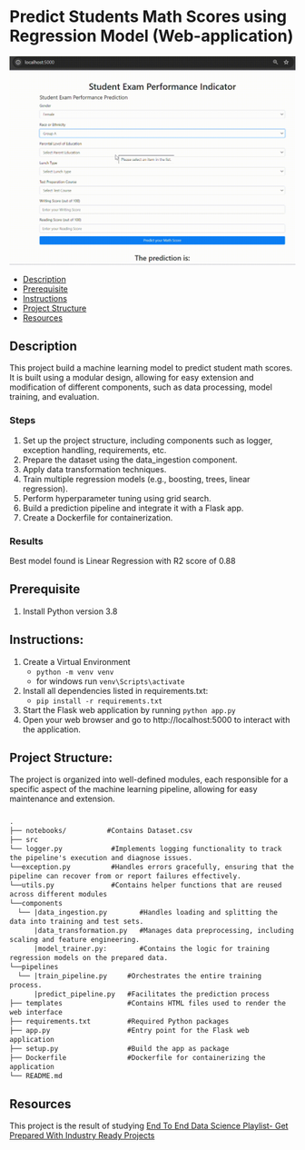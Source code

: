# Predict Students Math Scores using Regression Model (Web-application)
![Screenshot of the web appliction.](math-scores.gif)


- [Description](#description)
- [Prerequisite](#prerequisite)
- [Instructions](#instructions)
- [Project Structure](#project-structure)
- [Resources](#resources)


## Description
This project build a machine learning model to predict student math scores. It is built using a modular design, allowing for easy extension and modification of different components, such as data processing, model training, and evaluation.
### Steps
1. Set up the project structure, including components such as logger, exception handling, requirements, etc.
2. Prepare the dataset using the data_ingestion component.
3. Apply data transformation techniques.
4. Train multiple regression models (e.g., boosting, trees, linear regression).
5. Perform hyperparameter tuning using grid search.
6. Build a prediction pipeline and integrate it with a Flask app.
7. Create a Dockerfile for containerization.

### Results
  Best model found is Linear Regression with R2 score of 0.88

## Prerequisite
1. Install Python version 3.8

## Instructions:
1. Create a Virtual Environment
   - `python -m venv venv `
   - for windows run `venv\Scripts\activate` 
2. Install all dependencies listed in requirements.txt:
   - `pip install -r requirements.txt`
4. Start the Flask web application by running
   `python app.py`
5. Open your web browser and go to http://localhost:5000 to interact with the application.

## Project Structure:
The project is organized into well-defined modules, each responsible for a specific aspect of the machine learning pipeline, allowing for easy maintenance and extension.


### 

    .
    ├── notebooks/          #Contains Dataset.csv
    ├── src                    
    └── logger.py            #Implements logging functionality to track the pipeline's execution and diagnose issues.
    └──exception.py          #Handles errors gracefully, ensuring that the pipeline can recover from or report failures effectively.
    └──utils.py              #Contains helper functions that are reused across different modules
    └──components
      └── |data_ingestion.py        #Handles loading and splitting the data into training and test sets.
          |data_transformation.py   #Manages data preprocessing, including scaling and feature engineering.
          |model_trainer.py:        #Contains the logic for training regression models on the prepared data.
    └──pipelines
      └── |train_pipeline.py     #Orchestrates the entire training process.
          |predict_pipeline.py   #Facilitates the prediction process
    ├── templates                #Contains HTML files used to render the web interface
    ├── requirements.txt         #Required Python packages
    ├── app.py                   #Entry point for the Flask web application
    ├── setup.py                 #Build the app as package
    ├── Dockerfile               #Dockerfile for containerizing the application
    └── README.md





## Resources
This project is the result of studying [End To End Data Science Playlist- Get Prepared With Industry Ready Projects](https://www.youtube.com/watch?v=S_F_c9e2bz4&list=PLZoTAELRMXVPS-dOaVbAux22vzqdgoGhG
)




